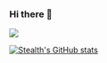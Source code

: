 ### Hi there 👋

![](https://komarev.com/ghpvc/?username=Stealth1226&color=blue)

[![Stealth's GitHub stats](https://github-readme-stats.vercel.app/api?username=Stealth1226&count_private=true&show_icons=true&theme=nord)](https://github.com/Stealth1226)

